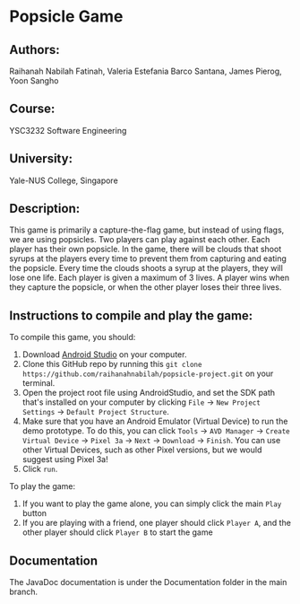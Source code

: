 # Popsicle Game

## Authors:
Raihanah Nabilah Fatinah, Valeria Estefania Barco Santana, James Pierog, Yoon Sangho

## Course:
YSC3232 Software Engineering

## University:
Yale-NUS College, Singapore

## Description:
This game is primarily a capture-the-flag game, but instead of using flags, we are using popsicles.
Two players can play against each other. Each player has their own popsicle. In the game, there will
be clouds that shoot syrups at the players every time to prevent them from capturing and eating the popsicle.
Every time the clouds shoots a syrup at the players, they will lose one life. 
Each player is given a maximum of 3 lives. 
A player wins when they capture the popsicle, or when the other player loses their three lives.

## Instructions to compile and play the game:
To compile this game, you should:
1. Download <a href="https://developer.android.com/studio">Android Studio</a> on your computer. 
2. Clone this GitHub repo by running this `git clone https://github.com/raihanahnabilah/popsicle-project.git` on your terminal.
3. Open the project root file using AndroidStudio, and set the SDK path that's installed on your computer by clicking `File` -> `New Project Settings` -> `Default Project Structure`.
4. Make sure that you have an Android Emulator (Virtual Device) to run the demo prototype. To do this, you can click `Tools` -> `AVD Manager` -> `Create Virtual Device` -> `Pixel 3a` -> `Next` -> `Download` -> `Finish`. You can use other Virtual Devices, such as other Pixel versions, but we would suggest using Pixel 3a!
5. Click `run`. 

To play the game:
1. If you want to play the game alone, you can simply click the main `Play` button
2. If you are playing with a friend, one player should click `Player A`, and the other player should click `Player B` to start the game

## Documentation
The JavaDoc documentation is under the Documentation folder in the main branch. 
